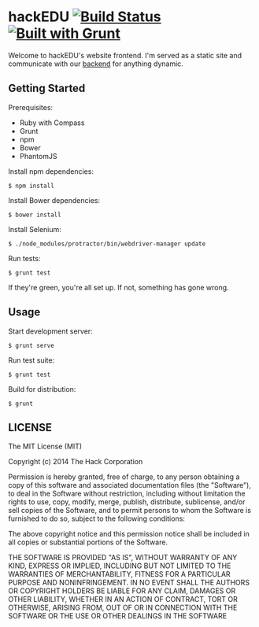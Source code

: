 # hackEDU [![Build Status](https://drone.io/github.com/hackedu/frontend/status.png)](https://drone.io/github.com/hackedu/frontend/latest) [![Built with Grunt](https://cdn.gruntjs.com/builtwith.png)](http://gruntjs.com/)

Welcome to hackEDU's website frontend. I'm served as a static site and
communicate with our [backend](https://github.com/hackedu/backend) for
anything dynamic.

## Getting Started

Prerequisites:

* Ruby with Compass
* Grunt
* npm
* Bower
* PhantomJS

Install npm dependencies:

    $ npm install

Install Bower dependencies:

    $ bower install

Install Selenium:

    $ ./node_modules/protractor/bin/webdriver-manager update

Run tests:

    $ grunt test

If they're green, you're all set up. If not, something has gone wrong.

## Usage

Start development server:

    $ grunt serve

Run test suite:

    $ grunt test

Build for distribution:

    $ grunt

## LICENSE

The MIT License (MIT)

Copyright (c) 2014 The Hack Corporation

Permission is hereby granted, free of charge, to any person obtaining a copy
of this software and associated documentation files (the "Software"), to
deal in the Software without restriction, including without limitation the
rights to use, copy, modify, merge, publish, distribute, sublicense, and/or
sell copies of the Software, and to permit persons to whom the Software is
furnished to do so, subject to the following conditions:

The above copyright notice and this permission notice shall be included in
all copies or substantial portions of the Software.

THE SOFTWARE IS PROVIDED "AS IS", WITHOUT WARRANTY OF ANY KIND, EXPRESS OR
IMPLIED, INCLUDING BUT NOT LIMITED TO THE WARRANTIES OF MERCHANTABILITY,
FITNESS FOR A PARTICULAR PURPOSE AND NONINFRINGEMENT. IN NO EVENT SHALL THE
AUTHORS OR COPYRIGHT HOLDERS BE LIABLE FOR ANY CLAIM, DAMAGES OR OTHER
LIABILITY, WHETHER IN AN ACTION OF CONTRACT, TORT OR OTHERWISE, ARISING
FROM, OUT OF OR IN CONNECTION WITH THE SOFTWARE OR THE USE OR OTHER DEALINGS
IN THE SOFTWARE
